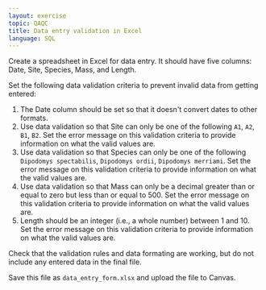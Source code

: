 ```yaml
---
layout: exercise
topic: QAQC
title: Data entry validation in Excel
language: SQL
---
```


Create a spreadsheet in Excel for data entry. It should have five columns: Date, Site, Species, Mass, and Length.

Set the following data validation criteria to prevent invalid data from getting entered:

1. The Date column should be set so that it doesn't convert dates to other formats.
2. Use data validation so that Site can only be one of the following `A1`, `A2`, `B1`, `B2`. Set the error message on this validation criteria to provide information on what the valid values are.
3. Use data validation so that Species can only be one of the following `Dipodomys spectabilis`, `Dipodomys ordii`, `Dipodomys merriami`. Set the error message on this validation criteria to provide information on what the valid values are.
4. Use data validation so that Mass can only be a decimal greater than or equal to zero but less than or equal to 500. Set the error message on this validation criteria to provide information on what the valid values are.
5. Length should be an integer (i.e., a whole number) between 1 and 10. Set the error message on this validation criteria to provide information on what the valid values are.

Check that the validation rules and data formating are working, but do not include any entered data in the final file.
 
Save this file as `data_entry_form.xlsx` and upload the file to Canvas.
